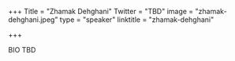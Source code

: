+++
Title = "Zhamak Dehghani"
Twitter = "TBD"
image = "zhamak-dehghani.jpeg"
type = "speaker"
linktitle = "zhamak-dehghani"

+++

BIO TBD
